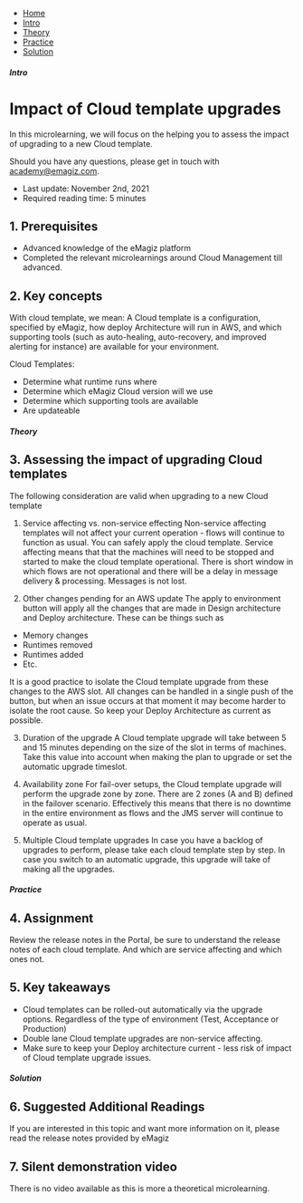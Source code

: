 <div class="ez-academy">
    <div class="ez-academy__body">
        <main class="micro-learning">
        <ul class="doc-nav">
            <li class="doc-nav__item"><a href="../../docs/microlearning/advanced-cloudmanagement-index" class="doc-nav__link">Home</a></li>
            <li class="doc-nav__item"><a href="#intro" class="doc-nav__link">Intro</a></li>
            <li class="doc-nav__item"><a href="#theory" class="doc-nav__link">Theory</a></li>
            <li class="doc-nav__item"><a href="#practice" class="doc-nav__link">Practice</a></li>
            <li class="doc-nav__item"><a href="#solution" class="doc-nav__link">Solution</a></li>
        </ul>
<div class="doc">
 
##### Intro

# Impact of Cloud template upgrades
 
In this microlearning, we will focus on the helping you to assess the impact of upgrading to a new Cloud template.

Should you have any questions, please get in touch with academy@emagiz.com.

- Last update: November 2nd, 2021
- Required reading time: 5 minutes

## 1. Prerequisites
- Advanced knowledge of the eMagiz platform
- Completed the relevant microlearnings around Cloud Management till advanced.


## 2. Key concepts
With cloud template, we mean: A Cloud template is a configuration, specified by eMagiz, how deploy Architecture will run in AWS, and which supporting tools (such as auto-healing, auto-recovery, and improved alerting for instance) are available for your environment.

Cloud Templates:
- Determine what runtime runs where
- Determine which eMagiz Cloud version will we use
- Determine which supporting tools are available
- Are updateable

##### Theory
  
## 3. Assessing the impact of upgrading Cloud templates

The following consideration are valid when upgrading to a new Cloud template

1. Service affecting vs. non-service effecting
Non-service affecting templates will not affect your current operation - flows will continue to function as usual. You can safely apply the cloud template. Service affecting means that that the machines will need to be stopped and started to make the cloud template operational. There is short window in which flows are not operational and there will be a delay in message delivery & processing. Messages is not lost.

2. Other changes pending for an AWS update
The apply to environment button will apply all the changes that are made in Design architecture and Deploy architecture. These can be things such as 

- Memory changes
- Runtimes removed
- Runtimes added
- Etc.

It is a good practice to isolate the Cloud template upgrade from these changes to the AWS slot. All changes can be handled in a single push of the button, but when an issue occurs at that moment it may become harder to isolate the root cause. So keep your Deploy Architecture as current as possible.
 

3. Duration of the upgrade
A Cloud template upgrade will take between 5 and 15 minutes depending on the size of the slot in terms of machines. Take this value into account when making the plan to upgrade or set the automatic upgrade timeslot.

4. Availability zone
For fail-over setups, the Cloud template upgrade will perform the upgrade zone by zone. There are 2 zones (A and B) defined in the failover scenario. Effectively this means that there is no downtime in the entire environment as flows and the JMS server will continue to operate as usual.

5. Multiple Cloud template upgrades
In case you have a backlog of upgrades to perform, please take each cloud template step by step. In case you switch to an automatic upgrade, this upgrade will take of making all the upgrades.


##### Practice

## 4. Assignment

Review the release notes in the Portal, be sure to understand the release notes of each cloud template. And which are service affecting and which ones not.

## 5. Key takeaways

- Cloud templates can be rolled-out automatically via the upgrade options. Regardless of the type of environment (Test, Acceptance or Production)
- Double lane Cloud template upgrades are non-service affecting.
- Make sure to keep your Deploy architecture current - less risk of impact of Cloud template upgrade issues.

##### Solution

## 6. Suggested Additional Readings

If you are interested in this topic and want more information on it, please read the release notes provided by eMagiz

## 7. Silent demonstration video

There is no video available as this is more a theoretical microlearning.

</div>
</main>
</div>
</div>